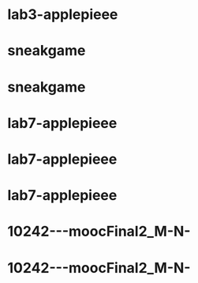 # lab3-applepieee
# sneakgame
# sneakgame
# lab7-applepieee
# lab7-applepieee
# lab7-applepieee
# 10242---moocFinal2_M-N-
# 10242---moocFinal2_M-N-
